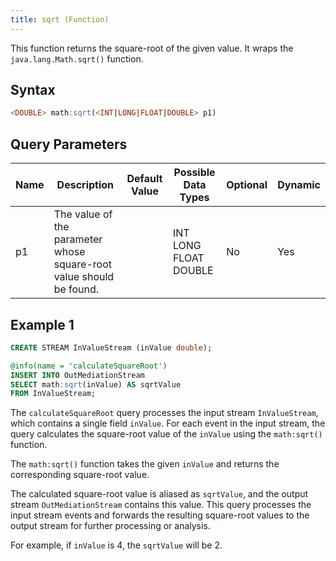 ```yaml
---
title: sqrt (Function)
---
```


This function returns the square-root of the given value. It wraps the `java.lang.Math.sqrt()` function.

## Syntax

```sql
<DOUBLE> math:sqrt(<INT|LONG|FLOAT|DOUBLE> p1)
```

## Query Parameters

| Name | Description | Default Value | Possible Data Types   | Optional | Dynamic |
|------|-------------|---------------|-----------------------|----------|---------|
| p1   | The value of the parameter whose square-root value should be found. |               | INT LONG FLOAT DOUBLE | No       | Yes     |

## Example 1

```sql
CREATE STREAM InValueStream (inValue double);

@info(name = 'calculateSquareRoot')
INSERT INTO OutMediationStream
SELECT math:sqrt(inValue) AS sqrtValue
FROM InValueStream;
```

The `calculateSquareRoot` query processes the input stream `InValueStream`, which contains a single field `inValue`. For each event in the input stream, the query calculates the square-root value of the `inValue` using the `math:sqrt()` function.

The `math:sqrt()` function takes the given `inValue` and returns the corresponding square-root value.

The calculated square-root value is aliased as `sqrtValue`, and the output stream `OutMediationStream` contains this value. This query processes the input stream events and forwards the resulting square-root values to the output stream for further processing or analysis.

For example, if `inValue` is 4, the `sqrtValue` will be 2.
